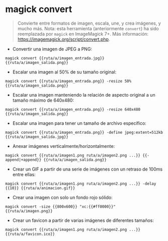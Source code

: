 # magick convert

> Convierte entre formatos de imagen, escala, une, y crea imágenes, y mucho más.
> Nota: esta herramienta (anteriormente `convert`) ha sido reemplazada por `magick` en ImageMagick 7+.
> Más información: <https://imagemagick.org/script/convert.php>.

- Convertir una imagen de JPEG a PNG:

`magick convert {{ruta/a/imagen_entrada.jpg}} {{ruta/a/imagen_salida.png}}`

- Escalar una imagen al 50% de su tamaño original:

`magick convert {{ruta/a/imagen_entrada.png}} -resize 50% {{ruta/a/imagen_salida.png}}`

- Escalar una imagen manteniendo la relación de aspecto original a un tamaño máximo de 640x480:

`magick convert {{ruta/a/imagen_entrada.png}} -resize 640x480 {{ruta/a/imagen_salida.png}}`

- Escalar una imagen para tener un tamaño de archivo específico:

`magick convert {{ruta/a/imagen_entrada.png}} -define jpeg:extent=512kb {{ruta/a/imagen_salida.jpg}}`

- Anexar imágenes verticalmente/horizontalmente:

`magick convert {{ruta/a/imagen1.png ruta/a/imagen2.png ...}} {{-append|+append}} {{ruta/a/imagen_salida.png}}`

- Crear un GIF a partir de una serie de imágenes con un retraso de 100ms entre ellas:

`magick convert {{ruta/a/imagen1.png ruta/a/imagen2.png ...}} -delay {{10}} {{ruta/a/animacion.gif}}`

- Crear una imagen con solo un fondo rojo sólido:

`magick convert -size {{800x600}} "xc:{{#ff0000}}" {{ruta/a/imagen.png}}`

- Crear un favicon a partir de varias imágenes de diferentes tamaños:

`magick convert {{ruta/a/imagen1.png ruta/a/imagen2.png ...}} {{ruta/a/favicon.ico}}`
